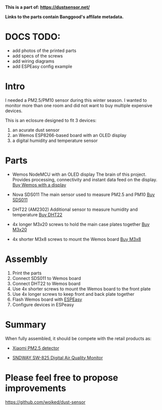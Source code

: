 **This is a part of: https://dustsensor.net/**

__Links to the parts contain Banggood's affilate metadata.__

# DOCS TODO:
* add photos of the printed parts
* add specs of the screws
* add wiring diagrams
* add ESPEasy config example

# Intro
I needed a PM2.5/PM10 sensor during this winter season. I wanted to monitor more than one room and did not want to buy multiple expensive devices.

This is an eclosure designed to fit 3 devices:
1. an acurate dust sensor
2. an Wemos ESP8266-based board with an OLED display
3. a digital humidity and temperature sensor

# Parts
* Wemos NodeMCU with an OLED display
The brain of this project. Provides processing, connectivity and instant data feed on the display.
[Buy Wemos with a display](https://www.banggood.com/Wemos-Nodemcu-Wifi-For-Arduino-And-NodeMCU-ESP8266-0_96-Inch-OLED-Board-p-1154759.html?cur_warehouse=CN&p=X314102609367201509L&custlinkid=113882)

* Nova SDS011 
The main sensor used to measure PM2.5 and PM10
[Buy SDS011](https://www.banggood.com/Nova-PM-Sensor-SDS011-High-Precision-Laser-PM2_5-Air-Quality-Detection-Sensor-Module-p-1144246.html?p=X314102609367201509L&custlinkid=113881)


* DHT22 (AM2302) 
Additional sensor to measure humidity and temperature
[Buy DHT22](https://www.banggood.com/AM2302-DHT22-Temperature-And-Humidity-Sensor-Module-For-Arduino-SCM-p-937403.html?p=X314102609367201509L&custlinkid=113883)

* 4x longer M3x20 screws to hold the main case plates together 
[Buy M3x20](https://www.banggood.com/Suleve-M3CH9-50Pcs-M3-Carbon-Steel-Hex-Socket-Cap-Head-Screws-Bolts-4-20mm-Optional-Length-p-1217022.html?rmmds=search&ID=514050&cur_warehouse=CN&p=X314102609367201509L&custlinkid=666330)
* 4x shorter M3x8 screws to mount the Wemos board
[Buy M3x8](https://www.banggood.com/Suleve-M3CH9-50Pcs-M3-Carbon-Steel-Hex-Socket-Cap-Head-Screws-Bolts-4-20mm-Optional-Length-p-1217022.html?rmmds=search&ID=513285&cur_warehouse=CN&p=X314102609367201509L&custlinkid=666336)

# Assembly
1. Print the parts
2. Connect SDS011 to Wemos board
3. Connect DHT22 to Wemos board
4. Use 4x shorter screws to mount the Wemos board to the front plate
5. Use 4x longer screws to keep front and back plate together
6. Flash Wemos board with [ESPEasy](https://github.com/letscontrolit/ESPEasy)
7. Configure devices in ESPeasy

# Summary
When fully assembled, it should be compete with the retail products as:

* [Xiaomi PM2.5 detector](https://www.banggood.com/Original-Xiaomi-Mijia-PM2_5-Detector-Air-Quality-Tester-Monitor-OLED-Smart-Sensor-Air-Purifier-p-1330361.html?p=X314102609367201509L&custlinkid=113893)

* [SNDWAY SW-825 Digital Air Quality Monitor](https://www.banggood.com/SNDWAY-SW-825-Digital-Air-Quality-Monitor-Laser-PM2_5-Detector-Gas-Temperature-Humidity-Monitor-p-1244753.html?p=X314102609367201509L&custlinkid=113888)

# Please feel free to propose improvements
https://github.com/wojked/dust-sensor
